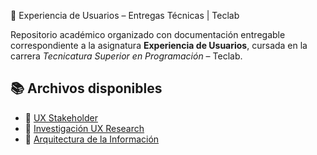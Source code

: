
📍 Experiencia de Usuarios – Entregas Técnicas | Teclab

Repositorio académico organizado con documentación entregable correspondiente a la asignatura **Experiencia de Usuarios**, cursada en la carrera *Tecnicatura Superior en Programación* – Teclab.

## 📚 Archivos disponibles

- 💜 [UX Stakeholder](EXP%20Usuario%20API%201%20-%20Teclab.pdf)
- 💜 [Investigación UX Research](EXP%20Usuario%20API%202%20-%20Teclab.pdf)
- 💜 [Arquitectura de la Información](EXP%20Usuario%20API%203%20-%20Teclab.pdf)

